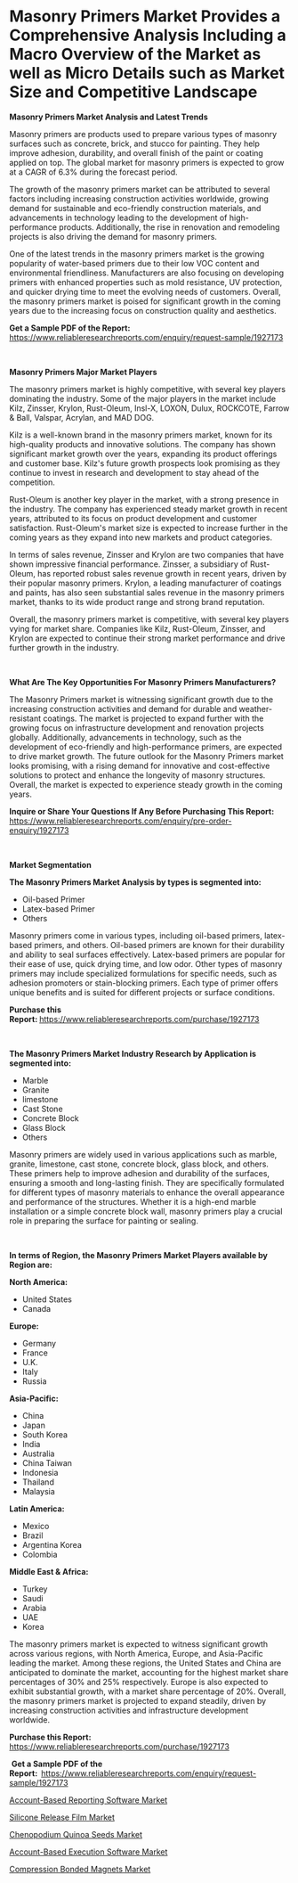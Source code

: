 <p><h1>Masonry Primers Market Provides a Comprehensive Analysis Including a Macro Overview of the Market as well as Micro Details such as Market Size and Competitive Landscape</h1></p><p><strong>Masonry Primers Market Analysis and Latest Trends</strong></p>
<p><p>Masonry primers are products used to prepare various types of masonry surfaces such as concrete, brick, and stucco for painting. They help improve adhesion, durability, and overall finish of the paint or coating applied on top. The global market for masonry primers is expected to grow at a CAGR of 6.3% during the forecast period.</p><p>The growth of the masonry primers market can be attributed to several factors including increasing construction activities worldwide, growing demand for sustainable and eco-friendly construction materials, and advancements in technology leading to the development of high-performance products. Additionally, the rise in renovation and remodeling projects is also driving the demand for masonry primers.</p><p>One of the latest trends in the masonry primers market is the growing popularity of water-based primers due to their low VOC content and environmental friendliness. Manufacturers are also focusing on developing primers with enhanced properties such as mold resistance, UV protection, and quicker drying time to meet the evolving needs of customers. Overall, the masonry primers market is poised for significant growth in the coming years due to the increasing focus on construction quality and aesthetics.</p></p>
<p><strong>Get a Sample PDF of the Report:&nbsp;</strong> <a href="https://www.reliableresearchreports.com/enquiry/request-sample/1927173">https://www.reliableresearchreports.com/enquiry/request-sample/1927173</a></p>
<p>&nbsp;</p>
<p><strong>Masonry Primers Major Market Players</strong></p>
<p><p>The masonry primers market is highly competitive, with several key players dominating the industry. Some of the major players in the market include Kilz, Zinsser, Krylon, Rust-Oleum, Insl-X, LOXON, Dulux, ROCKCOTE, Farrow & Ball, Valspar, Acrylan, and MAD DOG.</p><p>Kilz is a well-known brand in the masonry primers market, known for its high-quality products and innovative solutions. The company has shown significant market growth over the years, expanding its product offerings and customer base. Kilz's future growth prospects look promising as they continue to invest in research and development to stay ahead of the competition.</p><p>Rust-Oleum is another key player in the market, with a strong presence in the industry. The company has experienced steady market growth in recent years, attributed to its focus on product development and customer satisfaction. Rust-Oleum's market size is expected to increase further in the coming years as they expand into new markets and product categories.</p><p>In terms of sales revenue, Zinsser and Krylon are two companies that have shown impressive financial performance. Zinsser, a subsidiary of Rust-Oleum, has reported robust sales revenue growth in recent years, driven by their popular masonry primers. Krylon, a leading manufacturer of coatings and paints, has also seen substantial sales revenue in the masonry primers market, thanks to its wide product range and strong brand reputation.</p><p>Overall, the masonry primers market is competitive, with several key players vying for market share. Companies like Kilz, Rust-Oleum, Zinsser, and Krylon are expected to continue their strong market performance and drive further growth in the industry.</p></p>
<p>&nbsp;</p>
<p><strong>What Are The Key Opportunities For Masonry Primers Manufacturers?</strong></p>
<p><p>The Masonry Primers market is witnessing significant growth due to the increasing construction activities and demand for durable and weather-resistant coatings. The market is projected to expand further with the growing focus on infrastructure development and renovation projects globally. Additionally, advancements in technology, such as the development of eco-friendly and high-performance primers, are expected to drive market growth. The future outlook for the Masonry Primers market looks promising, with a rising demand for innovative and cost-effective solutions to protect and enhance the longevity of masonry structures. Overall, the market is expected to experience steady growth in the coming years.</p></p>
<p><strong>Inquire or Share Your Questions If Any Before Purchasing This Report:</strong> <a href="https://www.reliableresearchreports.com/enquiry/pre-order-enquiry/1927173">https://www.reliableresearchreports.com/enquiry/pre-order-enquiry/1927173</a></p>
<p>&nbsp;</p>
<p><strong>Market Segmentation</strong></p>
<p><strong>The Masonry Primers Market Analysis by types is segmented into:</strong></p>
<p><ul><li>Oil-based Primer</li><li>Latex-based Primer</li><li>Others</li></ul></p>
<p><p>Masonry primers come in various types, including oil-based primers, latex-based primers, and others. Oil-based primers are known for their durability and ability to seal surfaces effectively. Latex-based primers are popular for their ease of use, quick drying time, and low odor. Other types of masonry primers may include specialized formulations for specific needs, such as adhesion promoters or stain-blocking primers. Each type of primer offers unique benefits and is suited for different projects or surface conditions.</p></p>
<p><strong>Purchase this Report:&nbsp;</strong><a href="https://www.reliableresearchreports.com/purchase/1927173">https://www.reliableresearchreports.com/purchase/1927173</a></p>
<p>&nbsp;</p>
<p><strong>The Masonry Primers Market Industry Research by Application is segmented into:</strong></p>
<p><ul><li>Marble</li><li>Granite</li><li>limestone</li><li>Cast Stone</li><li>Concrete Block</li><li>Glass Block</li><li>Others</li></ul></p>
<p><p>Masonry primers are widely used in various applications such as marble, granite, limestone, cast stone, concrete block, glass block, and others. These primers help to improve adhesion and durability of the surfaces, ensuring a smooth and long-lasting finish. They are specifically formulated for different types of masonry materials to enhance the overall appearance and performance of the structures. Whether it is a high-end marble installation or a simple concrete block wall, masonry primers play a crucial role in preparing the surface for painting or sealing.</p></p>
<p>&nbsp;</p>
<p><strong>In terms of Region, the Masonry Primers Market Players available by Region are:</strong></p>
<p>
    <p> <strong> North America: </strong>
        <ul>
            <li>United States</li>
            <li>Canada</li>
        </ul>
        </p> 
    <p> <strong> Europe: </strong>
        <ul>
            <li>Germany</li>
            <li>France</li>
            <li>U.K.</li>
            <li>Italy</li>
            <li>Russia</li>
        </ul>
        </p> 
    <p> <strong> Asia-Pacific: </strong>
        <ul>
            <li>China</li>
            <li>Japan</li>
            <li>South Korea</li>
            <li>India</li>
            <li>Australia</li>
            <li>China Taiwan</li>
            <li>Indonesia</li>
            <li>Thailand</li>
            <li>Malaysia</li>
        </ul>
        </p> 
    <p> <strong> Latin America: </strong>
        <ul>
            <li>Mexico</li>
            <li>Brazil</li>
            <li>Argentina Korea</li>
            <li>Colombia</li>
        </ul>
        </p> 
    <p> <strong> Middle East & Africa: </strong>
        <ul>
            <li>Turkey</li>
            <li>Saudi</li>
            <li>Arabia</li>
            <li>UAE</li>
            <li>Korea</li>
        </ul>
    </p>
    </p>
<p><p>The masonry primers market is expected to witness significant growth across various regions, with North America, Europe, and Asia-Pacific leading the market. Among these regions, the United States and China are anticipated to dominate the market, accounting for the highest market share percentages of 30% and 25% respectively. Europe is also expected to exhibit substantial growth, with a market share percentage of 20%. Overall, the masonry primers market is projected to expand steadily, driven by increasing construction activities and infrastructure development worldwide.</p></p>
<p><strong>Purchase this Report: </strong><a href="https://www.reliableresearchreports.com/purchase/1927173">https://www.reliableresearchreports.com/purchase/1927173</a></p>
<p>&nbsp;<strong>Get a Sample PDF of the Report:&nbsp;&nbsp;</strong><a href="https://www.reliableresearchreports.com/enquiry/request-sample/1927173">https://www.reliableresearchreports.com/enquiry/request-sample/1927173</a></p>
<p><strong></strong></p>
<p><p><a href="https://scarlet-rocket-c63.notion.site/Global-Account-Based-Reporting-Software-Market-Size-and-Market-Trends-Insights-and-Projections-from-7e73d531d5a14ff9b568d839ec3b162a">Account-Based Reporting Software Market</a></p><p><a href="https://view.publitas.com/reportprime-1/silicone-release-film-market-research-report-provides-thorough-industry-overview-which-offers-an-in-depth-analysis-of-product-trends-and-new-market-divisions/">Silicone Release Film Market</a></p><p><a href="https://view.publitas.com/reportprime-1/chenopodium-quinoa-seeds-market-size-market-share-and-global-market-analysis-report-2024-2031/">Chenopodium Quinoa Seeds Market</a></p><p><a href="https://fearless-okapi-6c8.notion.site/Account-Based-Execution-Software-Market-Size-and-Examines-its-Market-Scope-with-a-Primary-Focus-on-3fc15fbbc22246b89d666e1c3d7ef089">Account-Based Execution Software Market</a></p><p><a href="https://zircon-bluebell-299.notion.site/Compression-Bonded-Magnets-Market-Size-Reflecting-a-Forecast-Till-2031-Market-By-Type-By-Applicati-dde0e665967d4e7fa0b70b330a352d25">Compression Bonded Magnets Market</a></p></p>